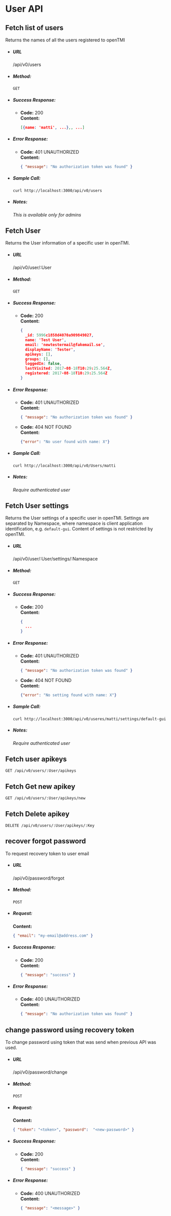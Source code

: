 # User API

## Fetch list of users
Returns the names of all the users registered to openTMI

* ##### URL
  /api/v0/users

* ##### Method:  
  `GET`

* ##### Success Response:
  * **Code:** 200  
    **Content:**  
    ```json
    [{name: 'matti', ...},, ...]
    ```

* ##### Error Response:
  * **Code:** 401 UNAUTHORIZED  
    **Content:**  
    ```json
    { "message": "No authorization token was found" }
    ```

* ##### Sample Call:
	`curl http://localhost:3000/api/v0/users`

* ##### Notes:
  _This is available only for admins_

## Fetch User
 Returns the User information of a specific user in openTMI.

* ##### URL
  /api/v0/user/:User

* ##### Method:
  `GET`

* ##### Success Response:
  * **Code:** 200  
    **Content:**
    ```json
    {
      _id: 5996c1858d4070a909849027,
      name: 'Test User',
      email: 'newtestermail@fakemail.se',
      displayName: 'Tester',
      apikeys: [],
      groups: [],
      loggedIn: false,
      lastVisited: 2017-08-18T10:29:25.564Z,
      registered: 2017-08-18T10:29:25.564Z 
    }
    ```

* ##### Error Response:
  * **Code:** 401 UNAUTHORIZED  
    **Content:**
    ```json
    { "message": "No authorization token was found" }
    ```

  * **Code:** 404 NOT FOUND  
    **Content:**
    ```json
    {"error": "No user found with name: X"}
    ```

* ##### Sample Call:
  `curl http://localhost:3000/api/v0/Users/matti`

* ##### Notes:
  _Require authenticated user_
  
## Fetch User settings
Returns the User settings of a specific user in openTMI. 
Settings are separated by Namespace, where namespace is client application identification, e.g. `default-gui`.
Content of settings is not restricted by openTMI.

* ##### URL
  /api/v0/user/:User/settings/:Namespace

* ##### Method:
  `GET`

* ##### Success Response:
  * **Code:** 200  
    **Content:**
    ```json
    {
      ... 
    }
    ```

* ##### Error Response:
  * **Code:** 401 UNAUTHORIZED  
    **Content:**
    ```json
    { "message": "No authorization token was found" }
    ```

  * **Code:** 404 NOT FOUND  
    **Content:**
    ```json
    {"error": "No setting found with name: X"}
    ```

* ##### Sample Call:
  `curl http://localhost:3000/api/v0/useres/matti/settings/default-gui`

* ##### Notes:
  _Require authenticated user_
  
## Fetch user apikeys
```
GET /api/v0/users/:User/apikeys
```

## Fetch Get new apikey
```
GET /api/v0/users/:User/apikeys/new
```
## Fetch Delete apikey
```
DELETE /api/v0/users/:User/apikeys/:Key
```  


## recover forgot password

To request recovery token to user email

* ##### URL
  /api/v0/password/forgot

* ##### Method:  
  `POST`

* ##### Request:  
    **Content:**  
    ```json
    { "email": "my-email@address.com" }
    ```

* ##### Success Response:
  * **Code:** 200  
    **Content:**  
    ```json
    { "message": "success" }
    ```

* ##### Error Response:
  * **Code:** 400 UNAUTHORIZED  
    **Content:**  
    ```json
    { "message": "No authorization token was found" }
    ```
    
## change password using recovery token

To change password using token that was send when previous API was used.

* ##### URL
  /api/v0/password/change

* ##### Method:  
  `POST`

* ##### Request:  
    **Content:**  
    ```json
    { "token": "<token>", "password":  "<new-password>" }
    ```

* ##### Success Response:
  * **Code:** 200  
    **Content:**  
    ```json
    { "message": "success" }
    ```

* ##### Error Response:
  * **Code:** 400 UNAUTHORIZED  
    **Content:**  
    ```json
    { "message": "<message>" }
    ```
